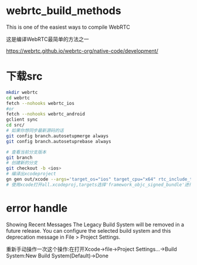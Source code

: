 # webrtc_build_methods
This is one of the easiest ways to compile WebRTC

这是编译WebRTC最简单的方法之一

https://webrtc.github.io/webrtc-org/native-code/development/

# 下载src
```sh
mkdir webrtc
cd webrtc
fetch --nohooks webrtc_ios
#or
fetch --nohooks webrtc_android
gclient sync
cd src/
# 如果你想同步最新源码的话
git config branch.autosetupmerge always
git config branch.autosetuprebase always

# 查看当前分支版本
git branch
# 创建新的分支
git checkout -b <ios>
# 编译出xcodeproject
gn gen out/xcode --args='target_os="ios" target_cpu="x64" rtc_include_tests=false ios_enable_code_signing=false' --ide=xcode
# 使用xcode打开all.xcodeproj,targets选择'framework_objc_signed_bundle'进行编译运行。如果成功在`out/xcode`目录会得到WebRTC.framework动态库

```
# error handle
Showing Recent Messages
The Legacy Build System will be removed in a future release. You can configure the selected build system and this deprecation message in File > Project Settings.


重新手动操作一次这个操作:在打开Xcode->file->Project Settings...->Build System:New Build System(Default)->Done
